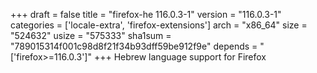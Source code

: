 +++
draft = false
title = "firefox-he 116.0.3-1"
version = "116.0.3-1"
categories = ['locale-extra', 'firefox-extensions']
arch = "x86_64"
size = "524632"
usize = "575333"
sha1sum = "789015314f001c98d8f21f34b93dff59be912f9e"
depends = "['firefox>=116.0.3']"
+++
Hebrew language support for Firefox